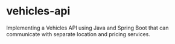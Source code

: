 # vehicles-api
Implementing a Vehicles API using Java and Spring Boot that can communicate with separate location and pricing services.
